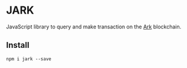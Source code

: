 # JARK

JavaScript library to query and make transaction on the [Ark](https://ark.io) blockchain.

## Install

`npm i jark --save`
